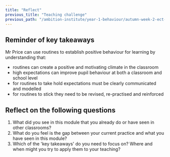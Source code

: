 ```yaml
---
title: "Reflect"
previous_title: "Teaching challenge"
previous_path: "/ambition-institute/year-1-behaviour/autumn-week-2-ect-teaching-challenge"
---
```


## Reminder of key takeaways

Mr Price can use routines to establish positive behaviour for learning by understanding
that:

- routines can create a positive and motivating climate in the classroom
- high expectations can improve pupil behaviour at both a classroom and school level
- for routines to take hold expectations must be clearly communicated and modelled
- for routines to stick they need to be revised, re-practised and reinforced

## Reflect on the following questions

1. What did you see in this module that you already do or have seen in other classrooms?
2. What do you feel is the gap between your current practice and what you have seen in this module?
3. Which of the 'key takeaways' do you need to focus on? Where and when might you try to apply them to your teaching?
